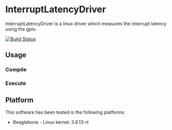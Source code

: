 # InterruptLatencyDriver
InterruptLatencyDriver is a linux driver which measures the interrupt latency using the gpio.

[![Build Status](https://travis-ci.org/albert17/InterruptLatencyDriver.svg)](https://travis-ci.org/albert17/InterruptLatencyDriver)
## Usage
### Compile
### Execute
## Platform
This software has been tested is the following platforms:
* Beaglebone - Linux kernel: 3.8.13-rt
 